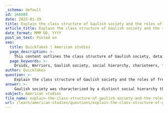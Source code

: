 ```yaml
---
_schema: default
id: 166088
date: 2025-01-29
title: Explain the class structure of Gaulish society and the roles of free men and warriors.
article_title: Explain the class structure of Gaulish society and the roles of free men and warriors.
date_format: MMM DD, YYYY
post_on_text: Posted on
seo:
  title: QuickTakes | American studies
  page_description: >-
    This content outlines the class structure of Gaulish society, detailing the roles of Druids, warriors, free men, and commoners, and how these roles influenced warfare and cultural customs.
  page_keywords: >-
    Druids, Warriors, Gaulish society, social hierarchy, charioteers, free men, commoners, slaves, military roles, cultural customs, warfare, prestige, social standing
author: QuickTakes
question: >-
    Explain the class structure of Gaulish society and the roles of free men and warriors.
answer: >-
    Gaulish society was characterized by a distinct social hierarchy that influenced various aspects of life, including warfare, religious practices, and cultural customs. The class structure can be broadly divided into several key groups, each with specific roles and responsibilities.\n\n### Social Hierarchy\n\n1. **Druids**: At the top of the social hierarchy were the Druids, who held significant influence over both spiritual and social matters. They were not only religious leaders but also advisors to chieftains and warriors, providing counsel on governance, diplomacy, and warfare. Their role extended beyond religious ceremonies to include education and the preservation of knowledge.\n\n2. **Warriors**: Below the Druids were the elite warriors, who were often from noble families. These individuals were responsible for leading military campaigns and engaging in combat. Their status was often tied to their success in battle, and they gained prestige through victories, which were celebrated in songs and tales. The ability to lead a warband and achieve military success was crucial for maintaining and enhancing their social standing.\n\n3. **Charioteers and Free Men**: Charioteers, who were often free men from the poorer classes, played a vital role in Gaulish warfare. They operated two-horse chariots that allowed for swift movement on the battlefield, enabling warriors to launch attacks from a distance. This reflects a social structure where roles in warfare were assigned based on class, with charioteers serving as support for the elite warriors. Free men could also serve as shield-bearers and foot soldiers, contributing to the overall military efforts.\n\n4. **Commoners and Slaves**: At the bottom of the social hierarchy were commoners and slaves. Commoners engaged in agriculture and trade, while slaves were often captured during warfare or born into servitude. Their roles were primarily labor-oriented, and they had limited rights within the social structure.\n\n### Roles of Free Men and Warriors\n\n- **Free Men**: Free men in Gaulish society had the opportunity to participate in warfare, particularly as charioteers or foot soldiers. Their involvement in military campaigns allowed them to gain status and potentially rise within the social hierarchy, especially if they demonstrated bravery and skill in battle. The mobility provided by chariots was crucial for these free men, as it enabled them to engage effectively in warfare.\n\n- **Warriors**: Warriors were the elite fighters who engaged directly in combat. They were often well-equipped and trained, and their success in battle was a source of honor and prestige. The warrior class was celebrated in Gaulish culture, and their achievements were integral to the social fabric of society. The ability to boast about victories and lead successful campaigns was essential for maintaining their status.\n\nIn summary, Gaulish society was structured around a clear hierarchy, with distinct roles for Druids, warriors, charioteers, and commoners. The interplay between these classes, particularly in the context of warfare, shaped the cultural and social dynamics of the Gauls, emphasizing the importance of honor, reputation, and military success.
subject: American studies
file_name: explain-the-class-structure-of-gaulish-society-and-the-roles-of-free-men-and-warriors.md
url: /learn/american-studies/questions/explain-the-class-structure-of-gaulish-society-and-the-roles-of-free-men-and-warriors
---
```


&nbsp;